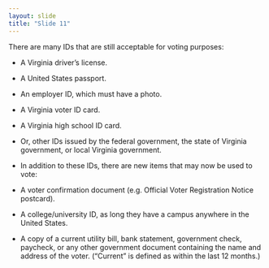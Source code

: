 ```yaml
---
layout: slide
title: "Slide 11"
---
```


There are many IDs that are still acceptable for voting purposes:

- A Virginia driver’s license.

- A United States passport.

- An employer ID, which must have a photo.

- A Virginia voter ID card.

- A Virginia high school ID card.

- Or, other IDs issued by the federal government, the state of Virginia government, or local Virginia government.

- In addition to these IDs, there are new items that may now be used to vote:

- A voter confirmation document (e.g. Official Voter Registration Notice postcard). 

- A college/university ID, as long they have a campus anywhere in the United States.

- A copy of a current utility bill, bank statement, government check, paycheck, or any other government document containing the name and address of the voter. (“Current” is defined as within the last 12 months.)